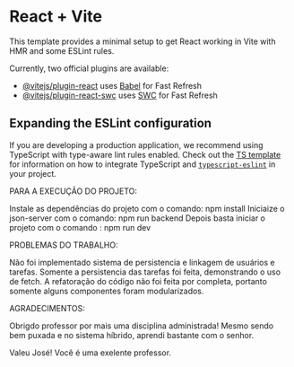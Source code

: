 # React + Vite

This template provides a minimal setup to get React working in Vite with HMR and some ESLint rules.

Currently, two official plugins are available:

- [@vitejs/plugin-react](https://github.com/vitejs/vite-plugin-react/blob/main/packages/plugin-react) uses [Babel](https://babeljs.io/) for Fast Refresh
- [@vitejs/plugin-react-swc](https://github.com/vitejs/vite-plugin-react/blob/main/packages/plugin-react-swc) uses [SWC](https://swc.rs/) for Fast Refresh

## Expanding the ESLint configuration

If you are developing a production application, we recommend using TypeScript with type-aware lint rules enabled. Check out the [TS template](https://github.com/vitejs/vite/tree/main/packages/create-vite/template-react-ts) for information on how to integrate TypeScript and [`typescript-eslint`](https://typescript-eslint.io) in your project.



PARA A EXECUÇÃO DO PROJETO:

Instale as dependências do projeto com o comando: npm install
Iniciaize o json-server com o comando: npm run backend
Depois basta iniciar o projeto com o comando : npm run dev


PROBLEMAS DO TRABALHO:

Não foi implementado sistema de persistencia e linkagem de usuários e tarefas. Somente a persistencia das tarefas foi feita, demonstrando o uso de fetch.
A refatoração do código não foi feita por completa, portanto somente alguns componentes foram modularizados. 



AGRADECIMENTOS:

Obrigdo professor por mais uma disciplina administrada! Mesmo sendo bem puxada e no sistema híbrido, aprendi bastante com o senhor. 

Valeu José! Você é uma exelente professor.
 
